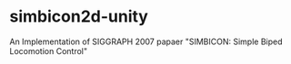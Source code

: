 # simbicon2d-unity
An Implementation of  SIGGRAPH 2007 papaer "SIMBICON: Simple Biped Locomotion Control"
